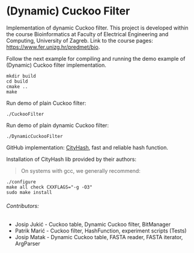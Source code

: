 # (Dynamic) Cuckoo Filter
Implementation of dynamic Cuckoo filter.
This project is developed within the course Bioinformatics at Faculty of Electrical Engineering and Computing,
University of Zagreb.
Link to the course pages: https://www.fer.unizg.hr/predmet/bio.

Follow the next example for compiling and running the demo example of (Dynamic) Cuckoo filter implementation. 
```
mkdir build
cd build
cmake ..
make
```

Run demo of plain Cuckoo filter:

```
./CuckooFilter
```

Run demo of plain dynamic Cuckoo filter:
```
./DynamicCuckooFilter
```


GitHub implementation: [CityHash](https://github.com/google/cityhash), fast and reliable hash function.

Installation of CityHash lib provided by their authors:
   > On systems with gcc, we generally recommend:

    ./configure
    make all check CXXFLAGS="-g -O3"
    sudo make install
    

###### Contributors:
   - Josip Jukić - Cuckoo table, Dynamic Cuckoo filter, BitManager
   - Patrik Marić - Cuckoo filter, HashFunction, experiment scripts (Tests)
   - Josip Matak - Dynamic Cuckoo table, FASTA reader, FASTA iterator, ArgParser

